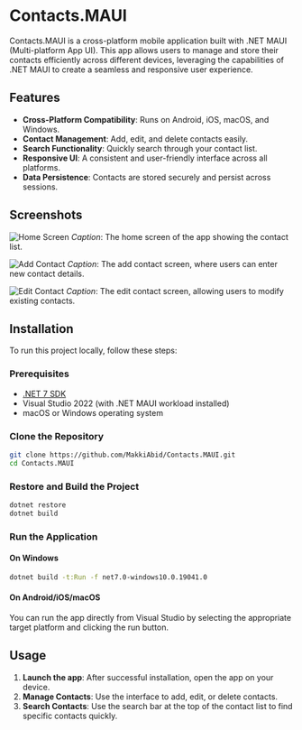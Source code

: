 ﻿# Contacts.MAUI

Contacts.MAUI is a cross-platform mobile application built with .NET MAUI (Multi-platform App UI). This app allows users to manage and store their contacts efficiently across different devices, leveraging the capabilities of .NET MAUI to create a seamless and responsive user experience.

## Features

- **Cross-Platform Compatibility**: Runs on Android, iOS, macOS, and Windows.
- **Contact Management**: Add, edit, and delete contacts easily.
- **Search Functionality**: Quickly search through your contact list.
- **Responsive UI**: A consistent and user-friendly interface across all platforms.
- **Data Persistence**: Contacts are stored securely and persist across sessions.

## Screenshots

![Home Screen](screenshots/home_screen.jpg)
*Caption*: The home screen of the app showing the contact list.

![Add Contact](screenshots/add_contact.jpg)
*Caption*: The add contact screen, where users can enter new contact details.

![Edit Contact](screenshots/edit_contact.jpg)
*Caption*: The edit contact screen, allowing users to modify existing contacts.

## Installation

To run this project locally, follow these steps:

### Prerequisites

- [.NET 7 SDK](https://dotnet.microsoft.com/download/dotnet/7.0)
- Visual Studio 2022 (with .NET MAUI workload installed)
- macOS or Windows operating system

### Clone the Repository

```bash
git clone https://github.com/MakkiAbid/Contacts.MAUI.git
cd Contacts.MAUI
```

### Restore and Build the Project

```bash
dotnet restore
dotnet build
```

### Run the Application

#### On Windows

```bash
dotnet build -t:Run -f net7.0-windows10.0.19041.0
```

#### On Android/iOS/macOS

You can run the app directly from Visual Studio by selecting the appropriate target platform and clicking the run button.

## Usage

1. **Launch the app**: After successful installation, open the app on your device.
2. **Manage Contacts**: Use the interface to add, edit, or delete contacts.
3. **Search Contacts**: Use the search bar at the top of the contact list to find specific contacts quickly.
